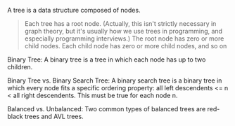 
A tree is a data structure composed of nodes.
>  Each tree has a root node. (Actually, this isn't strictly necessary in graph theory,   but it's usually how we use trees in programming, and especially programming interviews.)
>  The root node has zero or more child nodes.
>  Each child node has zero or more child nodes, and so on

Binary Tree:
A binary tree is a tree in which each node has up to two children.

Binary Tree vs. Binary Search Tree:
    A binary search tree is a binary tree in which every node fits a specific ordering property: all left descendents <= n < all right descendents. This must be true for each node n.

Balanced vs. Unbalanced:
Two common types of balanced trees are red-black trees and AVL trees.